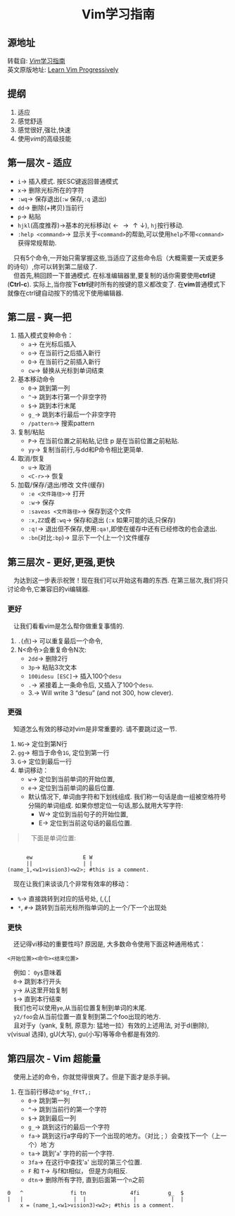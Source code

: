 # <center>**Vim学习指南**</center>

## **源地址**

转载自: [$Vim$学习指南](https://www.linuxidc.com/Linux/2013-08/89096.htm)  
英文原版地址: [Learn Vim Progressively](http://yannesposito.com/Scratch/en/blog/Learn-Vim-Progressively/)
## **提纲**

1. 适应
1. 感觉舒适
1. 感觉很好,强壮,快速
1. 使用$vim$的高级技能

## **第一层次 - 适应**

- `i`$\rightarrow$ 插入模式. 按ESC键返回普通模式
- `x`$\rightarrow$ 删除光标所在的字符
- `:wq`$\rightarrow$ 保存退出(`:w` 保存,`:q` 退出)
- `dd`$\rightarrow$ 删除(+拷贝)当前行
- `p`$\rightarrow$ 粘贴
- `hjkl`(高度推荐)$\rightarrow$基本的光标移动$(\leftarrow\rightarrow\uparrow\downarrow)$, `hj`按行移动. 
- `:help <command>`$\rightarrow$ 显示关于`<command>`的帮助,可以使用`help`不带`<command>`获得常规帮助. 

&emsp;只有5个命令,一开始只需掌握这些,当适应了这些命令后（大概需要一天或更多的诗句）,你可以转到第二层级了.   
&emsp;但首先,稍回顾一下普通模式. 在标准编辑器里,要复制的话你需要使用**ctrl**键(**Ctrl-c**). 实际上,当你按下**ctrl**键时所有的按键的意义都改变了. 在**vim**普通模式下就像在ctrl键自动按下的情况下使用编辑器. 

## **第二层 - 爽一把**

1. 插入模式变种命令：
    - `a`$\rightarrow$ 在光标后插入
    - `o`$\rightarrow$ 在当前行之后插入新行
    - `O`$\rightarrow$ 在当前行之前插入新行
    - `cw`$\rightarrow$ 替换从光标到单词结束
1. 基本移动命令
    - `0`$\rightarrow$ 跳到第一列
    - `^`$\rightarrow$ 跳到本行第一个非空字符
    - `$`$\rightarrow$ 跳到本行末尾
    - `g_`$\rightarrow$ 跳到本行最后一个非空字符
    - `/pattern`$\rightarrow$ 搜索pattern
1. 复制/粘贴
    - `P`$\rightarrow$ 在当前位置之前粘贴,记住 p 是在当前位置之前粘贴.
    - `yy`$\rightarrow$ 复制当前行,与dd和P命令相比更简单. 
1. 取消/恢复
    - `u`$\rightarrow$ 取消
    - `<C-r>`$\rightarrow$ 恢复
1. 加载/保存/退出/修改 文件(缓存)
    - `:e <文件路径>`$\rightarrow$ 打开
    - `:w`$\rightarrow$ 保存
    - `:saveas <文件路径>`$\rightarrow$ 保存到这个文件
    - `:x,ZZ`或者`:wq`$\rightarrow$ 保存和退出 (`:x` 如果可能的话,只保存)
    - `:q!`$\rightarrow$ 退出但不保存,使用`:qa!`,即使在缓存中还有已经修改的也会退出. 
    - `:bn`(对比`:bp`)$\rightarrow$ 显示下一个(上一个)文件缓存

## **第三层次 - 更好,更强,更快**
&emsp;为达到这一步表示祝贺！现在我们可以开始这有趣的东西. 在第三层次,我们将只讨论命令,它兼容旧的vi编辑器. 

### **更好**
&emsp;让我们看看vim是怎么帮你做重复事情的. 

1. `.`(点)$\rightarrow$ 可以重复最后一个命令,
1. N<命令>会重复命令N次:
    - `2dd`$\rightarrow$ 删除2行 
    - `3p`$\rightarrow$ 粘贴3次文本
    - `100idesu [ESC]`$\rightarrow$ 插入100个`desu`
    - `.`$\rightarrow$ 紧接着上一条命令后, 又插入了100个`desu`. 
    - 3.$\rightarrow$ Will write 3 “desu” (and not 300, how clever).

### **更强**
&emsp;知道怎么有效的移动对vim是非常重要的. 请不要跳过这一节. 
1. `NG`$\rightarrow$ 定位到第N行
1. `gg`$\rightarrow$ 相当于命令`1G`, 定位到第一行
1. `G`$\rightarrow$ 定位到最后一行
1. 单词移动：
    - `w`$\rightarrow$ 定位到当前单词的开始位置,
    - `e`$\rightarrow$  定位到当前单词的最后位置. 
    - 默认情况下, 单词由字符和下划线组成. 我们称一句话是由一组被空格符号分隔的单词组成. 如果你想定位一句话,那么就用大写字符:
        - W$\rightarrow$  定位到当前句子的开始位置,
        - E$\rightarrow$  定位到当前这句话的最后位置.

>&emsp;下面是单词位置:

```

      ew                E W
      ||                | |
(name_1,<w1>vision3)<w2>; #this is a comment.

```

&emsp;现在让我们来谈谈几个非常有效率的移动：

- `%`$\rightarrow$ 直接跳转到对应的括号处, (,{,[
- `*`, `#`$\rightarrow$ 跳转到当前光标所指单词的上一个/下一个出现处

### **更快**
&emsp;还记得vi移动的重要性吗? 原因是, 大多数命令使用下面这种通用格式：

```
<开始位置><命令><结束位置>
```

&emsp;例如： `0y$`意味着  
&emsp;`0`$\rightarrow$ 跳到本行开头  
&emsp;`y`$\rightarrow$ 从这里开始复制  
&emsp;`$`$\rightarrow$ 直到本行结束  
&emsp;我们也可以使用`ye`,从当前位置复制到单词的末尾.   
&emsp;`y2/foo`会从当前位置一直复制到第二个foo出现的地方.   
&emsp;且对于y（yank, 复制, 原意为: 猛地一拉）有效的上述用法, 对于d(删除), v(visual 选择), gU(大写), gu(小写)等等命令都是有效的.   


## **第四层次 - Vim 超能量**
&emsp;使用上述的命令，你就觉得很爽了。但是下面才是杀手锏。

1. 在当前行移动:`0^$g_fFtT,;`
    - `0`$\rightarrow$ 跳到第一列
    - `^`$\rightarrow$ 跳到当前行的第一个字符
    - `$`$\rightarrow$ 跳到最后一列
    - `g_`$\rightarrow$ 跳到这行的最后一个字符
    - `fa`$\rightarrow$ 跳到这行a字母的下一个出现的地方。（对比 ; ）会查找下一个（上一个）地`方
    - `ta`$\rightarrow$ 跳到'`a`' 字符的前一个字符.
    - `3fa`$\rightarrow$ 在这行中查找'`a`' 出现的第三个位置.
    - `F` 和 `T`$\rightarrow$ 与f和t相似， 但是方向相反.
    - `dtn`$\rightarrow$ 删除所有字符, 直到后面第一个`n`之前

```
0   ^               fi tn              4fi         g_  $
|   |                |  |               |           |  |
    x = (name_1,<w1>vision3)<w2>; #this is a comment.   

```


